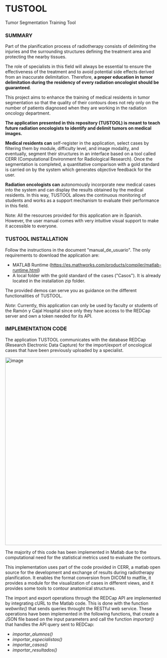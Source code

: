 # TUSTOOL
Tumor Segmentation Training Tool

### SUMMARY
Part of the planification process of radiotherapy consists of delimiting the injuries and the surrounding structures defining the treatment area and protecting the nearby tissues.

The role of specialists in this field will always be essential to ensure the effectiveness of the treatment and to avoid potential side effects derived from an inaccurate delimitation. Therefore, **a proper education in tumor delimitation during the residency of every radiation oncologist should be guaranteed**.

This project aims to enhance the training of medical residents in tumor segmentation so that the quality of their contours does not rely only on the number of patients diagnosed when they are working in the radiation oncology department. 

**The application presented in this repository (TUSTOOL) is meant to teach future radiation oncologists to identify and delimit tumors on medical images.**

**Medical residents can** self-register in the application, select cases by filtering them by module, difficulty level, and image modality, and eventually, segment their structures in an interface based on a tool called CERR (Computational Environment for Radiological Research). Once the segmentation is completed, a quantitative comparison with a gold standard is carried on by the system which generates objective feedback for the user.

**Radiation oncologists can** autonomously incorporate new medical cases into the system and can display the results obtained by the medical residents. In this way, TUSTOOL allows the continuous monitoring of students and works as a support mechanism to evaluate their performance in this field.

Note: All the resources provided for this application are in Spanish. However, the user manual comes with very intuitive visual support to make it accessible to everyone.

### TUSTOOL INSTALLATION

Follow the instructions in the document "manual_de_usuario".
The only requirements to download the application are:
  - MATLAB Runtime (https://es.mathworks.com/products/compiler/matlab-runtime.html)
  - A local folder with the gold standard of the cases ("Casos"). It is already located in the installation zip folder.

The provided demos can serve you as guidance on the different functionalities of TUSTOOL.

*Note*: Currently, this application can only be used by faculty or students of the Ramón y Cajal Hospital since only they have access to the REDCap server and own a token needed for its API.

### IMPLEMENTATION CODE

The application TUSTOOL communicates with the database REDCap (Research Electronic Data Capture) for the import/export of oncological cases that have been previously uploaded by a specialist.

<img width="603" alt="image" src="https://github.com/binigoromillo/TUSTOOL/assets/123977045/f0369e2b-2460-4241-bee6-b048c722e675">

The majority of this code has been implemented in Matlab due to the computational need for the statistical metrics used to evaluate the contours.

This implementation uses part of the code provided in CERR, a matlab open source for the development and exchange of results during radiotherapy planification. It enables the format conversion from DICOM to matfile, it provides a module for the visualization of cases in different views, and it provides some tools to contour anatomical structures.

The import and export operations through the REDCap API are implemented by integrating cURL to the Matlab code. This is done with the function *webwrite()* that sends queries throught the RESTful web service. 
These operations have been implemented in the following functions, that create a JSON file based on the input parameters and call the function *importar()* that handles the API query sent to REDCap: 
  - *importar_alumnos()*
  - *importar_especialistas()*
  - *importar_casos()*
  - *importar_resultados()*



